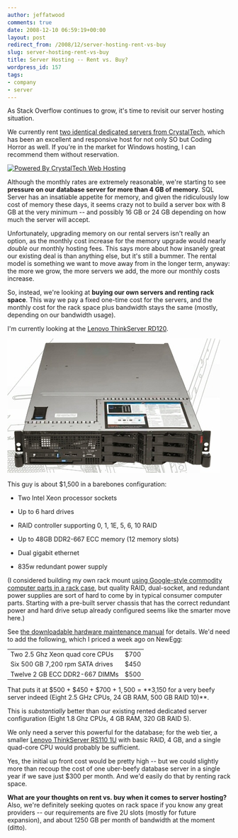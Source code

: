 ```yaml
---
author: jeffatwood
comments: true
date: 2008-12-10 06:59:19+00:00
layout: post
redirect_from: /2008/12/server-hosting-rent-vs-buy
slug: server-hosting-rent-vs-buy
title: Server Hosting -- Rent vs. Buy?
wordpress_id: 157
tags:
- company
- server
---
```



As Stack Overflow continues to grow, it's time to revisit our server hosting situation.



We currently rent [two identical dedicated servers from CrystalTech](http://blog.stackoverflow.com/2008/04/our-dedicated-server/), which has been an excellent and responsive host for not only SO but Coding Horror as well. If you're in the market for Windows hosting, I can recommend them without reservation.



[![Powered By CrystalTech Web Hosting](http://blog.stackoverflow.com/wp-content/uploads/powered-by-crystaltech.png)](http://crystaltech.com/dedicated-windows.aspx?uid=101)



Although the monthly rates are extremely reasonable, we're starting to see **pressure on our database server for more than 4 GB of memory**. SQL Server has an insatiable appetite for memory, and given the ridiculously low cost of memory these days, it seems crazy not to build a server box with 8 GB at the very minimum -- and possibly 16 GB or 24 GB depending on how much the server will accept.



Unfortunately, upgrading memory on our rental servers isn't really an option, as the monthly cost increase for the memory upgrade would nearly _double_ our monthly hosting fees. This says more about how insanely great our existing deal is than anything else, but it's still a bummer. The rental model is something we want to move away from in the longer term, anyway: the more we grow, the more servers we add, the more our monthly costs increase.



So, instead, we're looking at **buying our own servers and renting rack space**. This way we pay a fixed one-time cost for the servers, and the monthly cost for the rack space plus bandwidth stays the same (mostly, depending on our bandwidth usage).



I'm currently looking at the [Lenovo ThinkServer RD120](http://www.buy.com/prod/lenovo-thinkserver-rd120-server-xeon-1-86ghz-2gb-ddr2-sdram-raid/q/loc/101/209246521.html).



![lenovo thinkserver rd120](/images/wordpress/lenovo-thinkserver-rd120.jpg)



This guy is about $1,500 in a barebones configuration:







  * Two Intel Xeon processor sockets

  * Up to 6 hard drives

  * RAID controller supporting 0, 1, 1E, 5, 6, 10 RAID

  * Up to 48GB DDR2-667 ECC memory (12 memory slots)

  * Dual gigabit ethernet

  * 835w redundant power supply




(I considered building my own rack mount [using Google-style commodity computer parts in a rack case](http://www.codinghorror.com/blog/archives/000814.html), but quality RAID, dual-socket, and redundant power supplies are sort of hard to come by in typical consumer computer parts. Starting with a pre-built server chassis that has the correct redundant power and hard drive setup already configured seems like the smarter move here.)



See [the downloadable hardware maintenance manual](http://www-307.ibm.com/pc/support/site.wss/MIGR-70408.html) for details. We'd need to add the following, which I priced a week ago on NewEgg:



<table cellpadding="4" width="400" cellspacing="4" >
<tr >
<td >Two 2.5 Ghz Xeon quad core CPUs
</td>
<td >$700
</td></tr>
<tr >
<td >Six 500 GB 7,200 rpm SATA drives
</td>
<td >$450
</td></tr>
<tr >
<td >Twelve 2 GB ECC DDR2-667 DIMMs
</td>
<td >$500
</td></tr>
</table>



That puts it at $500 + $450 + $700 + $1,500 = **$3,150 for a very beefy server indeed (Eight 2.5 GHz CPUs, 24 GB RAM, 500 GB RAID 10)**. 



This is _substantially_ better than our existing rented dedicated server configuration (Eight 1.8 Ghz CPUs, 4 GB RAM, 320 GB RAID 5).



We only need a server this powerful for the database; for the web tier, a smaller [Lenovo ThinkServer RS110 1U](http://www.buy.com/prod/lenovo-thinkserver-rs110-server-1-x-core-2-duo-2-53ghz-1gb-ddr2-sdram/q/loc/101/209246526.html) with basic RAID, 4 GB, and a single quad-core CPU would probably be sufficient.



Yes, the initial up front cost would be pretty high -- but we could slightly more than recoup the cost of one uber-beefy database server in a single year if we save just $300 per month. And we'd easily do that by renting rack space.



**What are your thoughts on rent vs. buy when it comes to server hosting?** Also, we're definitely seeking quotes on rack space if you know any great providers -- our requirements are five 2U slots (mostly for future expansion), and about 1250 GB per month of bandwidth at the moment (ditto).

